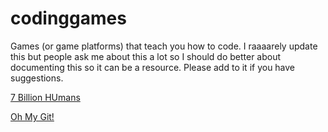 # codinggames
Games (or game platforms) that teach you how to code.
I raaaarely update this but people ask me about this a lot so I should do better about documenting this so it can be a resource. Please add to it if you have suggestions.

[7 Billion HUmans](https://tomorrowcorporation.com/7billionhumans)

[Oh My Git!](https://ohmygit.org/)
